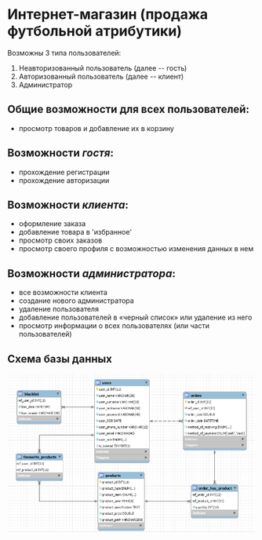 # Интернет-магазин (продажа футбольной атрибутики)
Возможны 3 типа пользователей:
1. Неавторизованный  пользователь (далее -- гость)
2. Авторизованный пользователь (далее -- клиент)
3. Администратор

## Общие возможности для всех пользователей:
- просмотр товаров и добавление их в корзину

## Возможности *гостя*:
- прохождение регистрации
- прохождение авторизации

## Возможности *клиента*:
- оформление заказа
- добавление товара в 'избранное'
- просмотр своих заказов
- просмотр своего профиля с возможностью изменения данных в нем

## Возможности *администратора*:
- все возможности клиента
- создание нового администратора
- удаление пользователя
- добавление пользователей в «черный список» или удаление из него
- просмотр информации о всех пользователях (или части пользователей)

## Схема базы данных
![Image alt](https://github.com/lexo4kaa/JWD_project/raw/main/db/db.png)
